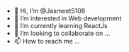 - 👋 Hi, I’m @Jasmeet5108
- 👀 I’m interested in Web development
- 🌱 I’m currently learning ReactJs
- 💞️ I’m looking to collaborate on ...
- 📫 How to reach me ...

<!---
Jasmeet5108/Jasmeet5108 is a ✨ special ✨ repository because its `README.md` (this file) appears on your GitHub profile.
You can click the Preview link to take a look at your changes.
--->
